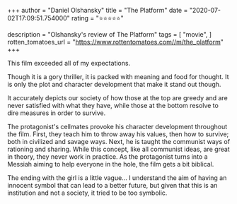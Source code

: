 +++
author = "Daniel Olshansky"
title = "The Platform"
date = "2020-07-02T17:09:51.754000"
rating = "⭐⭐⭐⭐⭐"

description = "Olshansky's review of The Platform"
tags = [
    "movie",
]
rotten_tomatoes_url = "https://www.rottentomatoes.com//m/the_platform"
+++

This film exceeded all of my expectations.

Though it is a gory thriller, it is packed with meaning and food for thought. It is only the plot and character development that make it stand out though.

It accurately depicts our society of how those at the top are greedy and are never satisfied with what they have, while those at the bottom resolve to dire measures in order to survive.

The protagonist's cellmates provoke his character development throughout the film. First, they teach him to throw away his values, then how to survive; both in civilized and savage ways. Next, he is taught the communist ways of rationing and sharing. While this concept, like all communist ideas, are great in theory, they never work in practice. As the protagonist turns into a Messiah aiming to help everyone in the hole, the film gets a bit biblical. 

The ending with the girl is a little vague... I understand the aim of having an innocent symbol that can lead to a better future, but given that this is an institution and not a society, it tried to be too symbolic.
